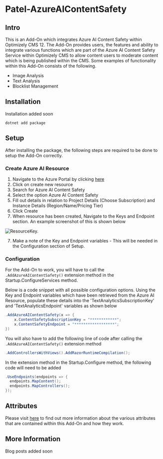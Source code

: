 # Patel-AzureAIContentSafety

## Intro

This is an Add-On which integrates Azure AI Content Safety within Optimizely CMS 12. The Add-On provides users, the features and ability to integrate various functions which are part of the Azure AI Content Safety Service within Optimizely CMS to allow content users to moderate content which is being published within the CMS. Some examples of functionality within this Add-On consists of the following.

- Image Analysis
- Text Analysis
- Blocklist Management

## Installation

Installation added soon
```
dotnet add package 
```
## Setup

After installing the package, the following steps are required to be done to setup the Add-On correctly.

### Create Azure AI Resource
1. Navigate to the Azure Portal by clicking [here](https://portal.azure.com/)
1. Click on create new resource 
1. Search for Azure AI Content Safety
2. Select the option Azure AI Content Safety
3. Fill out details in relation to Project Details (Choose Subscription) and Instance Details (Region/Name/Pricing Tier)
4. Click Create
5. When resource has been created, Navigate to the Keys and Endpoint section. An example screenshot of this is shown below

![ResourceKey.](https://github.com/AnilOptimizely/Patel-AzureAIContentSafety/blob/main/docs/Features/Configuration/ContentSafetyResourceKeyEndpointInfo.JPG)

7. Make a note of the Key and Endpoint variables - This will be needed in the Configuration section of Setup.

### Configuration

For the Add-On to work, you will have to call the `.AddAzureAIContentSafety()` extension method in the Startup.ConfigureServices method.

Below is a code snippet with all possible configuration options. Using the Key and Endpoint variables which have been retrieved from the Azure AI Resource, populate these details into the 'TextAnalyticsSubscriptionKey' and 'TextAnalyticsEndpoint' variables as shown below

```csharp
.AddAzureAIContentSafety(x => {
    x.ContentSafetySubscriptionKey = "************";
    x.ContentSafetyEndpoint = "******************";
})
```

You will also have to add the following line of code after calling the `.AddAzureAIContentSafety()` extension method
```csharp
.AddControllersWithViews().AddRazorRuntimeCompilation();
```
In the extension method in the Startup.Configure method, the following code will need to be added

```csharp
.UseEndpoints(endpoints => {
  endpoints.MapContent();
  endpoints.MapControllers();
});
```
## Attributes
Please visit [here](https://github.com/AnilOptimizely/Patel-Azure.AI.Language.Optimizely/blob/develop/docs/Attributes.md) to find out more information about the various attributes that are contained within this Add-On and how they work.

## More Information

Blog posts added soon
